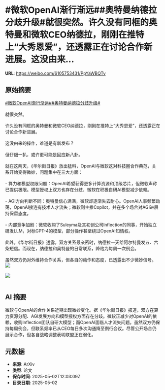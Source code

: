 # #微软OpenAI渐行渐远##奥特曼纳德拉分歧升级#就很突然。许久没有同框的奥特曼和微软CEO纳德拉，刚刚在推特上“大秀恩爱”，还透露正在讨论合作新进展。这没由来...

**URL**: https://weibo.com/6105753431/PpYaWBQTv

## 原始摘要

<a href="https://m.weibo.cn/search?containerid=231522type%3D1%26t%3D10%26q%3D%23%E5%BE%AE%E8%BD%AFOpenAI%E6%B8%90%E8%A1%8C%E6%B8%90%E8%BF%9C%23&amp;extparam=%23%E5%BE%AE%E8%BD%AFOpenAI%E6%B8%90%E8%A1%8C%E6%B8%90%E8%BF%9C%23" data-hide=""><span class="surl-text">#微软OpenAI渐行渐远#</span></a><a href="https://m.weibo.cn/search?containerid=231522type%3D1%26t%3D10%26q%3D%23%E5%A5%A5%E7%89%B9%E6%9B%BC%E7%BA%B3%E5%BE%B7%E6%8B%89%E5%88%86%E6%AD%A7%E5%8D%87%E7%BA%A7%23&amp;extparam=%23%E5%A5%A5%E7%89%B9%E6%9B%BC%E7%BA%B3%E5%BE%B7%E6%8B%89%E5%88%86%E6%AD%A7%E5%8D%87%E7%BA%A7%23" data-hide=""><span class="surl-text">#奥特曼纳德拉分歧升级#</span></a><br><br>就很突然。<br><br>许久没有同框的奥特曼和微软CEO纳德拉，刚刚在推特上“大秀恩爱”，还透露正在讨论合作新进展。<br><br>这没由来的操作，难道是有新发布？<br><br>但仔细一扒，或许更可能是回应新八卦。<br><br>就在这两天，《华尔街日报》放出猛料，OpenAI与微软这对科技圈合作典范，关系开始变得微妙，问题集中在三大方面：<br><br>- 算力和模型权限问题：OpenAI希望获得更多计算资源和顶级芯片，但微软声称已提供极限。模型授权上双方也存在分歧，微软在积极自研AI模型减少依赖。<br><br>- AGI方向判断不同：奥特曼信心满满，微软却逐渐失去耐心。OpenAI人事频繁动荡，OpenAI接连有技术人才流失；微软则主推Copilot，并在多个场合对AGI进展持保留态度。<br><br>- 内部竞争加剧：微软收购了Suleyma及其初创公司Inflection的同事，开始独立研发LLM，对标GPT-4的模型，部分操作甚至绕过OpenAI知情权。<br><br>此外，《华尔街日报》透露，双方关系最亲密时，纳德拉一天给阿尔特曼发五、六条短信。而现在，纳德拉和奥特曼的日常联系，降格为每周一次例会。<br><br>虽然双方仍对外维持合作关系，但各自的动作和态度，已透露出不少微妙信号。<img style="" src="https://tvax2.sinaimg.cn/large/006Fd7o3gy1i118kagfr1j30u0100kd7.jpg" referrerpolicy="no-referrer"><br><br><img style="" src="https://tvax2.sinaimg.cn/large/006Fd7o3gy1i118kejvxtj30u00k0apj.jpg" referrerpolicy="no-referrer"><br><br>

## AI 摘要

微软与OpenAI的合作关系近期出现微妙变化。据《华尔街日报》报道，双方在算力资源分配、AGI发展方向和模型授权方面存在分歧。微软正减少对OpenAI的依赖，收购Inflection团队自研大模型；而OpenAI面临人才流失问题。虽然双方仍保持每周例会，但联系频率已从CEO每日多次沟通降至例行会议。尽管公开场合仍展示合作，但各自战略调整表明联盟正在弱化。

## 元数据

- **来源**: ArXiv
- **类型**: 论文
- **保存时间**: 2025-05-02T12:03:09Z
- **目录日期**: 2025-05-02
